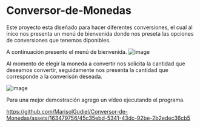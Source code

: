 # Conversor-de-Monedas
Este proyecto esta diseñado para hacer diferentes conversiones, el cual al inico nos presenta un menú de bienvenida donde nos preseta las opciones de conversiones que tenemos diponibles.

A continuación presento el menú de bienvenida. 
![image](https://github.com/MarisolGudiel/Conversor-de-Monedas/assets/163479756/f872c72c-4e4c-46f7-bd72-9f756fe53e75)


Al momento de elegir la moneda a convertir nos solicita la cantidad que deseamos convertir, seguidamente nos presenta la cantidad que corresponde a la converisón deseada. 

![image](https://github.com/MarisolGudiel/Conversor-de-Monedas/assets/163479756/9694a9e6-5f8f-4719-9e69-43740ae177e8)

Para una mejor demostración agrego un vídeo ejecutando el programa. 

https://github.com/MarisolGudiel/Conversor-de-Monedas/assets/163479756/45c35ebd-5341-43dc-92be-2b2edec36cb5

